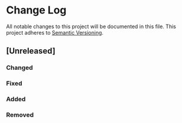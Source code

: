 # Change Log
All notable changes to this project will be documented in this file.
This project adheres to [Semantic Versioning](http://semver.org/).

## [Unreleased]
### Changed

### Fixed

### Added

### Removed
